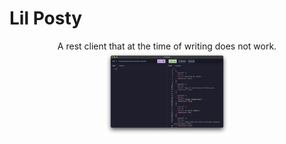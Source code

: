 # Lil Posty

<p align="center">
    A rest client that at the time of writing does not work.
    <img width="200" src="./images/SimpleScreenshot.png">
</p>
